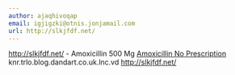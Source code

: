 ```yaml
---
author: ajaqhivoqap
email: igjigzki@otnis.jonjamail.com
url: http://slkjfdf.net/
---
```


http://slkjfdf.net/ - Amoxicillin 500 Mg <a href="http://slkjfdf.net/">Amoxicillin No Prescription</a> knr.trlo.blog.dandart.co.uk.lnc.vd http://slkjfdf.net/